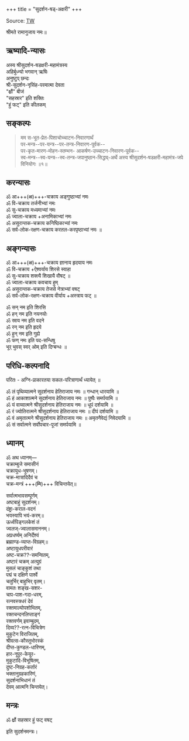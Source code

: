 +++
title = "सुदर्शन-षड्-अक्षरी"
+++

Source: [TW](https://archive.org/details/FFVH_sudarshan-shadakshari-mahamantra-manu-02-05-477-lal-bahadur-shastri-sanskrit-university/mode/1up)


श्रीमते रामानुजाय नमः॥  

## ऋष्यादि-न्यासः
अस्य श्रीसुदर्शन-षडक्षरी-महामंत्रस्य  
अहिर्बुध्न्यो भगवान् ऋषिः  
अनुष्टुप् छन्दः  
श्री-सुदर्शन-नृसिंह-परमात्मा देवता  
"क्ष्रौं" बीजं  
"सहस्रार" इति शक्तिः  
"हुं फट्" इति कीलकम्  

## सङ्कल्पः
> मम स-भूत-प्रेत-पिशाचोच्चाटन-निवारणार्थं  
पर-मन्त्र--पर-यन्त्र--पर-तन्त्र-निवारण-पूर्वक--  
पर-कृत-मारण-मोहन-स्तम्भन- आकर्षण-उच्चाटन-निवारण-पूर्वक--  
स्व-मन्त्र--स्व-यन्त्र--स्व-तन्त्र-जपानुष्ठान-सिद्ध्य्-अर्थे 
अस्य श्रीसुदर्शन-षडक्षरी-महामंत्र-जपे विनियोगः ॥१॥  

## करन्यासः
ॐ आ+++(~~अ~~)+++-चक्राय अङ्गुष्ठाभ्यां नमः  
ॐ वि-चक्राय तर्जनीभ्यां नमः  
ॐ सु-चक्राय मध्यमाभ्यां नमः  
ॐ ज्वाला-चक्राय +अनामिकाभ्यां नमः  
ॐ असुरान्तक-चक्राय कनिष्ठिकाभ्यां नमः  
ॐ सर्व-लोक-रक्षण-चक्राय करतल-करपृष्ठाभ्यां नमः ॥  


## अङ्गन्यासः
ॐ आ+++(~~अ~~)+++-चक्राय ज्ञानाय हृदयाय नमः  
ॐ वि-चक्राय +ऐश्वर्याय शिरसे स्वाहा  
ॐ सु-चक्राय शक्त्यै शिखायै वौषट् ॥  
ॐ ज्वाला-चक्राय कवचाय हुम्  
ॐ असुरान्तक-चक्राय तेजसे नेत्राभ्यां वषट्  
ॐ सर्व-लोक-रक्षण-चक्राय वीर्याय +अस्त्राय फट् ॥

ॐ सन् नम इति शिरसि  
ॐ हन् नम इति नयनयोः  
ॐ स्राय नम इति वदने  
ॐ रन् नम इति हृदये  
ॐ हुन् नम इति गुह्ये  
ॐ फण् नमः इति पद-सन्धिषु  
भूर् भुवस् स्वर् ओम् इति दिग्बन्धः ॥

## परिधि-कल्पनादि

परितः - अग्नि-प्राकारतया सकल-परित्राणार्थं ध्यायेत् ॥

ॐ लं पृथिव्यात्मने सुदर्शनाय हेतिराजाय नमः ॥  गन्धान् धारयामि ॥  
ॐ हं आकाशात्मने सुदर्शनाय हेतिराजाय नमः ॥ पुष्पैः समर्पयामि ॥  
ॐ यं वाय्वात्मने श्रीसुदर्शनाय हेतिराजाय नमः ॥ धूपं दर्शयामि ॥  
ॐ रं ज्योतिरात्मने श्रीसुदर्शनाय हेतिराजाय नमः ॥ दीपं दर्शयामि ॥  
ॐ वं अमृतात्मने श्रीसुदर्शनाय हेतिराजाय नमः ॥ अमृतनैवेद्यं निवेदयामि ॥  
ॐ सं सर्वात्मने सर्वोपचार-पूजां समर्पयामि ॥

## ध्यानम्

ॐ अथ ध्यानम्—  
चक्राम्बुजे समासीनं  
चक्रायुध-भूषणम्।  
चक्र-मात्रादिदैवं च  
चक्र-मन्त्रं +++(~~णि~~)+++ विचिन्तयेत्॥  

सर्वात्मभावसम्पूर्णम्  
अष्टबाहुं सुदर्शनम्।  
दंष्ट्रा-कराल-वदनं  
भयस्यापि भयं-करम्॥  
ऊर्ध्वपिङ्गलकेशं तं  
ज्वलज्-ज्वालासमाननम्।  
अप्रधर्ष्यम् अनिर्देश्यं  
ब्रह्माण्ड-व्याप्त-विग्रहम्॥  
अष्टायुधपरीवारं  
अष्ट-चक्र??-समन्वितम्,  
अष्टारं चक्रम् अत्युग्रं  
मुसलं चाङ्कुशं तथा  
पद्मं च दक्षिणे पार्श्वे  
चतुर्भिर् बाहुभिर् वृतम्।  
वामतः शङ्ख-सशर-  
चाप-पाश-गदा-धरम्,  
रत्नवस्त्रधरं देवं  
रक्तमाल्योपशोभितम्,  
रक्तचन्दनलिप्ताङ्गं  
रक्तवर्णम् इवाम्बुदम्,  
दिव्य??-रत्न-विचित्रेण  
मुकुटेन विराजितम्,  
श्रीवत्स-कौस्तुभोरस्कं  
दीप्त-कुण्डल-धारिणम्,  
हार-नूपुर-केयूर-  
मुकुटादि-विभूषितम्,  
दुष्ट-निग्रह-कर्तारं  
भक्तानुग्रहकारिणं,  
सुदर्शनाभिधानं तं  
देवम् आत्मनि चिन्तयेत्। 

## मन्त्रः
ॐ क्ष्रौं सहस्रार हुं फट् वषट् 

इति सुदर्शनमन्त्रः।
